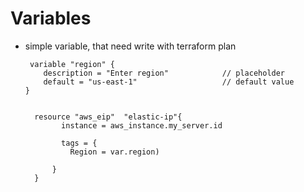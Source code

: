 # Variables 


- simple variable, that need write with terraform plan


       variable "region" {
          description = "Enter region"            // placeholder
          default = "us-east-1"                   // default value
      }
        
        
        resource "aws_eip"  "elastic-ip"{
              instance = aws_instance.my_server.id

              tags = {
                Region = var.region)

            }
        }
